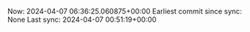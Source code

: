 Now: 2024-04-07 06:36:25.060875+00:00 Earliest commit since sync: None Last sync: 2024-04-07 00:51:19+00:00
